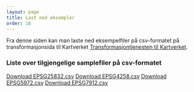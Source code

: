 ```yaml
---
layout: page
title: Last ned eksempler
order: 16
---
```


Fra denne siden kan man laste ned eksempelfiler på csv-formatet på transformasjonsida til Kartverket [Transformasjontjenesten til Kartverket]([https://proj.org/](https://transformasjon.kartverket.no/)).

### Liste over tilgjengelige samplefiler på csv-formatet

<a href="..\src\smaples\EPSG25832.csv">Download EPSG25832.csv</a>
<a href="..\src\smaples\EPSG4258.csv">Download EPSG4258.csv</a>
<a href="..\src\smaples\EPSG5972.csv">Download EPSG5972.csv</a>
<a href="..\src\smaples\EPSG7912.csv">Download EPSG7912.csv</a>
